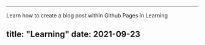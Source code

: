 
---
Learn how to create a blog post within Github Pages in Learning

title: "Learning"
date: 2021-09-23
---
